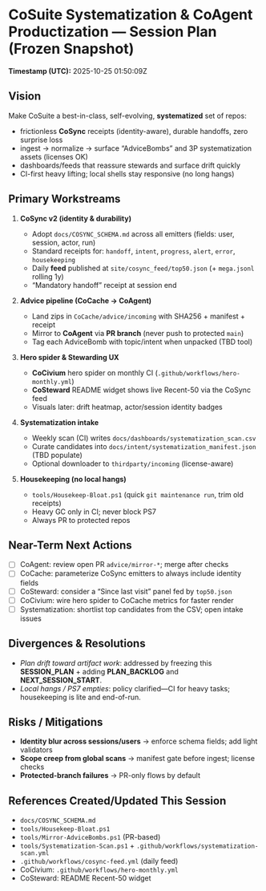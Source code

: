 # CoSuite Systematization & CoAgent Productization — Session Plan (Frozen Snapshot)

**Timestamp (UTC):** 2025-10-25 01:50:09Z

## Vision
Make CoSuite a best-in-class, self-evolving, **systematized** set of repos:
- frictionless **CoSync** receipts (identity-aware), durable handoffs, zero surprise loss
- ingest → normalize → surface “AdviceBombs” and 3P systematization assets (licenses OK)
- dashboards/feeds that reassure stewards and surface drift quickly
- CI-first heavy lifting; local shells stay responsive (no long hangs)

## Primary Workstreams
1) **CoSync v2 (identity & durability)**
   - Adopt `docs/COSYNC_SCHEMA.md` across all emitters (fields: user, session, actor, run)
   - Standard receipts for: `handoff`, `intent`, `progress`, `alert`, `error`, `housekeeping`
   - Daily **feed** published at `site/cosync_feed/top50.json` (+ `mega.jsonl` rolling 1y)
   - “Mandatory handoff” receipt at session end

2) **Advice pipeline (CoCache → CoAgent)**
   - Land zips in `CoCache/advice/incoming` with SHA256 + manifest + receipt
   - Mirror to **CoAgent** via **PR branch** (never push to protected `main`)
   - Tag each AdviceBomb with topic/intent when unpacked (TBD tool)

3) **Hero spider & Stewarding UX**
   - **CoCivium** hero spider on monthly CI (`.github/workflows/hero-monthly.yml`)
   - **CoSteward** README widget shows live Recent-50 via the CoSync feed
   - Visuals later: drift heatmap, actor/session identity badges

4) **Systematization intake**
   - Weekly scan (CI) writes `docs/dashboards/systematization_scan.csv`
   - Curate candidates into `docs/intent/systematization_manifest.json` (TBD populate)
   - Optional downloader to `thirdparty/incoming` (license-aware)

5) **Housekeeping (no local hangs)**
   - `tools/Housekeep-Bloat.ps1` (quick `git maintenance run`, trim old receipts)
   - Heavy GC only in CI; never block PS7
   - Always PR to protected repos

## Near-Term Next Actions
- [ ] CoAgent: review open PR `advice/mirror-*`; merge after checks
- [ ] CoCache: parameterize CoSync emitters to always include identity fields
- [ ] CoSteward: consider a “Since last visit” panel fed by `top50.json`
- [ ] CoCivium: wire hero spider to CoCache metrics for faster render
- [ ] Systematization: shortlist top candidates from the CSV; open intake issues

## Divergences & Resolutions
- *Plan drift toward artifact work*: addressed by freezing this **SESSION_PLAN** + adding **PLAN_BACKLOG** and **NEXT_SESSION_START**.
- *Local hangs / PS7 empties*: policy clarified—CI for heavy tasks; housekeeping is lite and end-of-run.

## Risks / Mitigations
- **Identity blur across sessions/users** → enforce schema fields; add light validators
- **Scope creep from global scans** → manifest gate before ingest; license checks
- **Protected-branch failures** → PR-only flows by default

## References Created/Updated This Session
- `docs/COSYNC_SCHEMA.md`
- `tools/Housekeep-Bloat.ps1`
- `tools/Mirror-AdviceBombs.ps1` (PR-based)
- `tools/Systematization-Scan.ps1` + `.github/workflows/systematization-scan.yml`
- `.github/workflows/cosync-feed.yml` (daily feed)
- CoCivium: `.github/workflows/hero-monthly.yml`
- CoSteward: README Recent-50 widget
